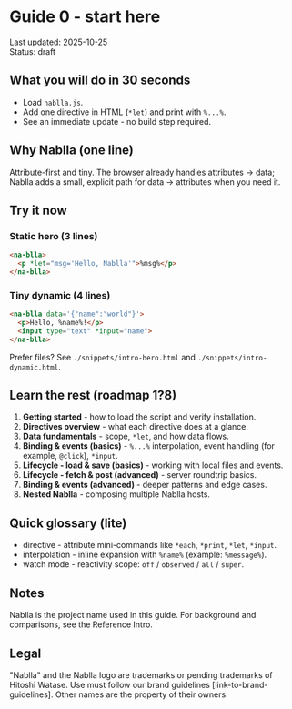 # Guide 0 - start here

Last updated: 2025-10-25  
Status: draft

## What you will do in 30 seconds
- Load `nablla.js`.
- Add one directive in HTML (`*let`) and print with `%...%`.
- See an immediate update - no build step required.

## Why Nablla (one line)
Attribute-first and tiny. The browser already handles attributes -> data; Nablla adds a small, explicit path for data -> attributes when you need it.

## Try it now

### Static hero (3 lines)
```html
<na-blla>
  <p *let="msg='Hello, Nablla'">%msg%</p>
</na-blla>
```

### Tiny dynamic (4 lines)
```html
<na-blla data='{"name":"world"}'>
  <p>Hello, %name%!</p>
  <input type="text" *input="name">
</na-blla>
```

Prefer files? See `./snippets/intro-hero.html` and `./snippets/intro-dynamic.html`.

## Learn the rest (roadmap 1?8)
1. **Getting started** - how to load the script and verify installation.  
2. **Directives overview** - what each directive does at a glance.  
3. **Data fundamentals** - scope, `*let`, and how data flows.  
4. **Binding & events (basics)** - `%...%` interpolation, event handling (for example, `@click`), `*input`.  
5. **Lifecycle - load & save (basics)** - working with local files and events.  
6. **Lifecycle - fetch & post (advanced)** - server roundtrip basics.  
7. **Binding & events (advanced)** - deeper patterns and edge cases.  
8. **Nested Nablla** - composing multiple Nablla hosts.

## Quick glossary (lite)
- directive - attribute mini-commands like `*each`, `*print`, `*let`, `*input`.  
- interpolation - inline expansion with `%name%` (example: `%message%`).  
- watch mode - reactivity scope: `off` / `observed` / `all` / `super`.

## Notes
Nablla is the project name used in this guide. For background and comparisons, see the Reference Intro.

## Legal
"Nablla" and the Nablla logo are trademarks or pending trademarks of Hitoshi Watase. Use must follow our brand guidelines [link-to-brand-guidelines]. Other names are the property of their owners.
